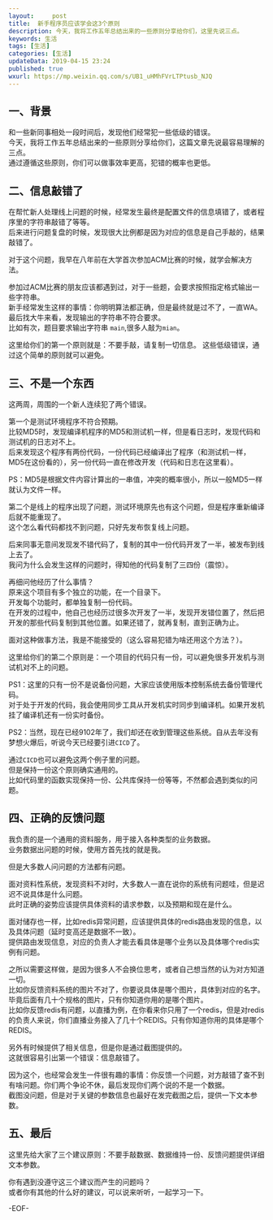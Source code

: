 ```yaml
---   
layout:     post  
title:  新手程序员应该学会这3个原则  
description: 今天，我将工作五年总结出来的一些原则分享给你们，这里先说三点。  
keywords: 生活  
tags: [生活]    
categories: [生活]  
updateData: 2019-04-15 23:24   
published: true 
wxurl: https://mp.weixin.qq.com/s/UB1_uHMhFVrLTPtusb_NJQ  
---  
```



## 一、背景  


和一些新同事相处一段时间后，发现他们经常犯一些低级的错误。  
今天，我将工作五年总结出来的一些原则分享给你们，这篇文章先说最容易理解的三点。  
通过遵循这些原则，你们可以做事效率更高，犯错的概率也更低。  


## 二、信息敲错了  


在帮忙新人处理线上问题的时候，经常发生最终是配置文件的信息填错了，或者程序里的字符串敲错了等等。  
后来进行问题复盘的时候，发现很大比例都是因为对应的信息是自己手敲的，结果敲错了。  


对于这个问题，我早在八年前在大学首次参加ACM比赛的时候，就学会解决方法。  


参加过ACM比赛的朋友应该都遇到过，对于一些题，会要求按照指定格式输出一些字符串。  
新手经常发生这样的事情：你明明算法都正确，但是最终就是过不了，一直WA。  
最后找大牛来看，发现输出的字符串不符合要求。  
比如有次，题目要求输出字符串 `main`,很多人敲为`mian`。  


这里给你们的第一个原则就是：不要手敲，请复制一切信息。
这些低级错误，通过这个简单的原则就可以避免。  


## 三、不是一个东西  


这两周，周围的一个新人连续犯了两个错误。  


第一个是测试环境程序不符合预期。  
比较MD5时，发现编译机程序的MD5和测试机一样，但是看日志时，发现代码和测试机的日志对不上。  
后来发现这个程序有两份代码，一份代码已经编译出了程序（和测试机一样，MD5在这份看的），另一份代码一直在修改开发（代码和日志在这里看）。  


PS：MD5是根据文件内容计算出的一串值，冲突的概率很小，所以一般MD5一样就认为文件一样。  


第二个是线上的程序出现了问题，测试环境原先也有这个问题，但是程序重新编译后就不能重现了。  
这个怎么看代码都找不到问题，只好先发布恢复线上问题。  


后来同事无意间发现发不错代码了，复制的其中一份代码开发了一半，被发布到线上去了。  
我问为什么会发生这样的问题时，得知他的代码复制了三四份（震惊）。  


再细问他经历了什么事情？  
原来这个项目有多个独立的功能，在一个目录下。  
开发每个功能时，都单独复制一份代码。  
在开发的过程中，他自己也经历过很多次开发了一半，发现开发错位置了，然后把开发的那些代码复制到其他位置。如果还错了，就再复制，直到正确为止。  


面对这种做事方法，我是不能接受的（这么容易犯错为啥还用这个方法？）。  


这里给你们的第二个原则是：一个项目的代码只有一份，可以避免很多开发机与测试机对不上的问题。  


PS1：这里的只有一份不是说备份问题，大家应该使用版本控制系统去备份管理代码。  
对于处于开发的代码，我会使用同步工具从开发机实时同步到编译机。如果开发机挂了编译机还有一份实时备份。  


PS2：当然，现在已经9102年了，我们却还在收到管理这些系统。自从去年没有梦想火爆后，听说今天已经要引进`CICD`了。  


通过`CICD`也可以避免这两个例子里的问题。  
但是保持一份这个原则确实通用的。  
比如代码里的函数实现保持一份、公共库保持一份等等，不然都会遇到类似的问题。  


## 四、正确的反馈问题  


我负责的是一个通用的资料服务，用于接入各种类型的业务数据。  
业务数据出问题的时候，使用方首先找的就是我。  


但是大多数人问问题的方法都有问题。  


面对资料性系统，发现资料不对时，大多数人一直在说你的系统有问题哇，但是迟迟不说具体是什么问题。  
此时正确的姿势应该提供具体资料的请求参数，以及预期和现在是什么。  


面对储存也一样，比如redis异常问题，应该提供具体的redis路由发现的信息，以及具体问题（延时变高还是数据不一致）。  
提供路由发现信息，对应的负责人才能去看具体是哪个业务以及具体哪个redis实例有问题。  


之所以需要这样做，是因为很多人不会换位思考，或者自己想当然的认为对方知道一切。  
比如你反馈资料系统的图片不对了，你要说具体是哪个图片，具体到对应的名字。毕竟后面有几十个规格的图片，只有你知道你用的是哪个图片。  
比如你反馈redis有问题，以直播为例，在你看来你只用了一个redis，但是对redis的负责人来说，你们直播业务接入了几十个REDIS。只有你知道你用的具体是哪个REDIS。    


另外有时候提供了相关信息，但是你是通过截图提供的。    
这就很容易引出第一个错误：信息敲错了。  


因为这个，也经常会发生一件很有趣的事情：你反馈一个问题，对方敲错了查不到有啥问题。你们两个争论不休，最后发现你们两个说的不是一个数据。  
截图没问题，但是对于关键的参数信息也最好在发完截图之后，提供一下文本参数。  


## 五、最后  


这里先给大家了三个建议原则：不要手敲数据、数据维持一份、反馈问题提供详细文本参数。  


你有遇到没遵守这三个建议而产生的问题吗？  
或者你有其他的什么好的建议，可以说来听听，一起学习一下。  


-EOF-  


